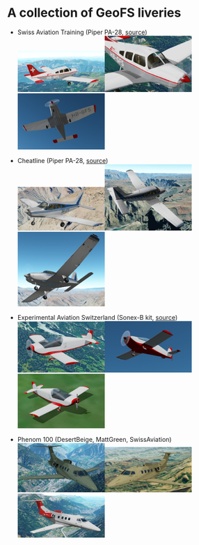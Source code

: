 # A collection of GeoFS liveries

- Swiss Aviation Training (Piper PA-28, [source](https://www.planepictures.net/v3/show.php?id=98741))  
<img src=".promo/swiss0.png" width=200><img src=".promo/swiss1.png" width=200><img src=".promo/swiss2.png" width=200>

- Cheatline (Piper PA-28, [source](https://www.flyfinland.fi/index.php?page=searchresults&category=byregistration&registration=OH-PIA))  
<img src=".promo/cheatline0.png" width=200><img src=".promo/cheatline1.png" width=200><img src=".promo/cheatline2.png" width=200>

- Experimental Aviation Switzerland (Sonex-B kit, [source](https://www.experimental.ch/gallery/first-flights-2013/))  
<img src=".promo/sonex0.png" width=200><img src=".promo/sonex1.png" width=200><img src=".promo/sonex2.png" width=200>

- Phenom 100 (DesertBeige, MattGreen, SwissAviation)
<img src=".promo/phenomGreen.png" width=200><img src=".promo/phenomBeige.png" width=200><img src=".promo/phenomSwiss.png" width=200>
